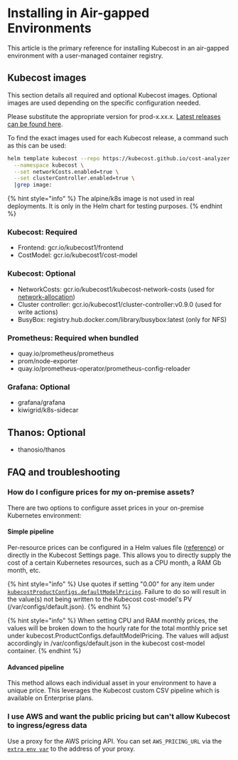 # Installing in Air-gapped Environments

This article is the primary reference for installing Kubecost in an air-gapped environment with a user-managed container registry.

## Kubecost images

This section details all required and optional Kubecost images. Optional images are used depending on the specific configuration needed.

Please substitute the appropriate version for prod-x.xx.x. [Latest releases can be found here](https://github.com/kubecost/cost-analyzer-helm-chart/releases).

To find the exact images used for each Kubecost release, a command such as this can be used:

```sh
helm template kubecost --repo https://kubecost.github.io/cost-analyzer cost-analyzer \
  --namespace kubecost \
  --set networkCosts.enabled=true \
  --set clusterController.enabled=true \
  |grep image:
```

{% hint style="info" %}
The alpine/k8s image is not used in real deployments. It is only in the Helm chart for testing purposes.
{% endhint %}

### Kubecost: Required

* Frontend: gcr.io/kubecost1/frontend
* CostModel: gcr.io/kubecost1/cost-model

### Kubecost: Optional

* NetworkCosts: gcr.io/kubecost1/kubecost-network-costs (used for [network-allocation](/using-kubecost/navigating-the-kubecost-ui/cost-allocation/network-allocation.md))
* Cluster controller: gcr.io/kubecost1/cluster-controller:v0.9.0 (used for write actions)
* BusyBox: registry.hub.docker.com/library/busybox:latest (only for NFS)

### Prometheus: Required when bundled

* quay.io/prometheus/prometheus
* prom/node-exporter
* quay.io/prometheus-operator/prometheus-config-reloader

### Grafana: Optional

* grafana/grafana
* kiwigrid/k8s-sidecar

## Thanos: Optional

* thanosio/thanos

## FAQ and troubleshooting

### How do I configure prices for my on-premise assets?

There are two options to configure asset prices in your on-premise Kubernetes environment:

#### Simple pipeline

Per-resource prices can be configured in a Helm values file ([reference](https://github.com/kubecost/cost-analyzer-helm-chart/blob/6c0975614b4a6854be602d1a6f9506ce8b80abdc/cost-analyzer/values.yaml#L559-L570)) or directly in the Kubecost Settings page. This allows you to directly supply the cost of a certain Kubernetes resources, such as a CPU month, a RAM Gb month, etc.

{% hint style="info" %}
Use quotes if setting "0.00" for any item under [`kubecostProductConfigs.defaultModelPricing`](https://github.com/kubecost/cost-analyzer-helm-chart/blob/6c0975614b4a6854be602d1a6f9506ce8b80abdc/cost-analyzer/values.yaml#L559-L570). Failure to do so will result in the value(s) not being written to the Kubecost cost-model's PV (/var/configs/default.json).
{% endhint %}

{% hint style="info" %}
When setting CPU and RAM monthly prices, the values will be broken down to the hourly rate for the total monthly price set under kubecost.ProductConfigs.defaultModelPricing. The values will adjust accordingly in /var/configs/default.json in the kubecost cost-model container.
{% endhint %}

#### Advanced pipeline

This method allows each individual asset in your environment to have a unique price. This leverages the Kubecost custom CSV pipeline which is available on Enterprise plans.

### I use AWS and want the public pricing but can't allow Kubecost to ingress/egress data

Use a proxy for the AWS pricing API. You can set `AWS_PRICING_URL` via the [`extra env var`](https://github.com/kubecost/cost-analyzer-helm-chart/blob/v1.98/cost-analyzer/values.yaml#L304) to the address of your proxy.
